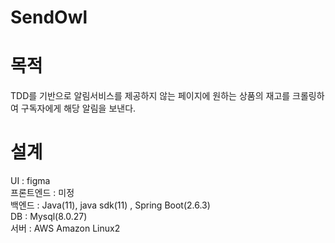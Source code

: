 # SendOwl

# 목적
TDD를 기반으로 알림서비스를 제공하지 않는 페이지에 원하는 상품의 재고를 크롤링하여 구독자에게 해당 알림을 보낸다.

# 설계
UI : figma<br>
프론트엔드 : 미정<br>
백엔드 : Java(11), java sdk(11) , Spring Boot(2.6.3)<br>
DB : Mysql(8.0.27)<br>
서버 : AWS Amazon Linux2<br>
